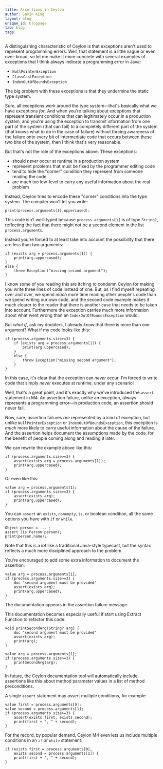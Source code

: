 ```yaml
---
title: Assertions in Ceylon
author: Gavin King
layout: blog
unique_id: blogpage
tab: blog
tags:
---
```


A distinguishing characteristic of Ceylon is that exceptions aren't used 
to represent programming errors. Well, that statement is a little vague 
or even over-broad, so let me make it more concrete with several 
examples of exceptions that I think always indicate a programming error 
in Java:

- `NullPointerException`
- `ClassCastException`
- `IndexOutOfBoundsException`

The big problem with these exceptions is that they undermine the static
type system.

Sure, all exceptions work around the type system&mdash;that's basically
what we have exceptions _for_. And when you're talking about exceptions 
that represent transient conditions that can legitimately occur in a 
production system, and you're using the exception to transmit information 
from one part of the system (that can fail) to a completely different 
part of the system (that knows what to do in the case of failure) without 
forcing awareness of the failure onto every bit of intermediate code that 
occurs between these two bits of the system, then I think that's very 
reasonable.

But that's not the role of the exceptions above. These exceptions:

- should _never_ occur at runtime in a production system
- represent problems that must be fixed by the programmer editing code
- tend to hide the "corner" condition they represent from someone reading 
  the code
- are much too low-level to carry any useful information about the
  real problem

Instead, Ceylon tries to encode these "corner" conditions into the type
system. The compiler won't let you write:

    print(process.arguments[1].uppercased);

This code isn't well-typed because `process.arguments[1]` is of type
`String?`, reflecting the fact that there might not be a second element
in the list `process.arguments`.

Instead you're forced to at least take into account the possibility that
there are less than two arguments:

    if (exists arg = process.arguments[1]) {
        print(arg.uppercased);
    }
    else {
        throw Exception("missing second argument");
    }

I know some of you reading this are itching to condemn Ceylon for making
you write three lines of code instead of one. But, as I find myself
repeating over and over, we spend _much_ more time reading other people's
code than we spend writing our own code, and the second code example 
makes it much clearer to the reader that there is another case that 
needs to be taken into account. Furthermore the exception carries much 
more information about what went wrong than an `IndexOutOfBoundsException`
would.

But _what if_, ask my doubters, I already _know_ that there is more than
one argument? What if my code looks like this:

    if (process.arguments.size>=3) {
        if (exists arg = process.arguments[1]) {
            print(arg.uppercased);
        }
        else {
            throw Exception("missing second argument");
        }
    }

In this case, it's clear that the exception can _never_ occur. I'm
forced to write code that simply _never_ executes at runtime, under any 
scenario!

Well, that's a great point, and it's exactly why we've introduced the
`assert` statement in M4. An assertion failure, unlike an exception,
always represents a programming error&mdash;in production code, an 
assertion should never fail. 

Now, sure, assertion failures _are_ represented by a kind of exception, 
but unlike `NullPointerException` or `IndexOutOfBoundsException`, this
exception is _much_ more likely to carry useful information about the 
cause of the failure. And the assertion helps document the assumptions 
made by the code, for the benefit of people coming along and reading it 
later. 

We can rewrite the example above like this:

    if (process.arguments.size>=3) {
        assert(exists arg = process.arguments[1]);
        print(arg.uppercased);
    }

Or even like this:

    value arg = process.arguments[1];
    if (process.arguments.size>=3) {
        assert(exists arg);
        print(arg.uppercased);
    }

You can `assert` an `exists`, `nonempty`, `is`, or boolean condition,
all the same options you have with `if` or `while`.

    Object person = ... ;
    assert (is Person person);
    print(person.name);

Note that this is a _lot_ like a traditional Java-style typecast, but 
the syntax reflects a much more disciplined approach to the problem.

You're encouraged to add some extra information to document the
assertion:

    value arg = process.arguments[1];
    if (process.arguments.size>=3) {
        doc "second argument must be provided"
        assert(exists arg);
        print(arg.uppercased);
    }

The documentation appears in the assertion failure message.

This documentation becomes especially useful if start using Extract 
Function to refactor this code:

    
    void printSecondArg(String? arg) {
        doc "second argument must be provided"
        assert(exists arg);
        print(arg);
    }
    
    value arg = process.arguments[1];
    if (process.arguments.size>=3) {
        printSecondArg(arg);
    }

In future, the Ceylon documentation tool will automatically include 
assertions like this about method parameter values in a list of method 
preconditions.

A single `assert` statement may assert multiple conditions, for 
example:

    value first = process.arguments[0];
    value second = process.arguments[1];
    if (process.arguments.size>=3) {
        assert(exists first, exists second);
        print(first + ", " + second);
    }

For the record, by popular demand, Ceylon M4 even lets us include multiple 
conditions in an `if` or `while` statement:

    if (exists first = process.arguments[0],
        exists second = process.arguments[1]) {
        print(first + ", " + second);
    }
